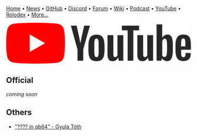 [Home](https://qb64.com) • [News](news.md) • [GitHub](github.md) • [Discord](discord.md) • [Forum](forum.md) • [Wiki](wiki.md) • [Podcast](podcast.md) • [YouTube](youtube.md) • [Rolodex](rolodex.md) • [More...](more.md)

![YouTube](images/youtube.png)


## Official

*coming soon*

## Others

- ["???? in qb64" - Gyula Tóth](https://youtu.be/aCMKTqdTZJE)
